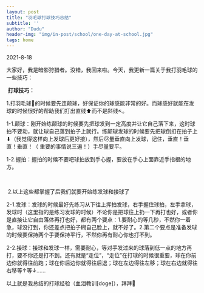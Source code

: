 ```yaml
---
layout: post
title: "羽毛球打球技巧总结"
subtitle: ''
author: "Dudu"
header-img: "img/in-post/school/one-day-at-school.jpg"
tags: home
---
```


2021-8-18

大家好，我是暗影狩猎者。没错，我回来啦。今天，我更新一篇关于我打羽毛球的一些技巧：



​																				**打球技巧：**



​		1.打羽毛球🏸的时候要先连颠球，好保证你的球感能非常的好。而球感好就能在发球的时候很好的帮助我们打出直线⬆︎而不是斜线↖︎。

​			1-1.颠球：刚开始练颠球的时候要先把球发到一定高度并让它自己落下来，这时球拍不要动，就让球自己落到拍子上就行。练颠球发球的时候要先把球倒扣在拍子上⬇︎（我觉得这样向上发球后更好接），然后尽量垂直向上发球，记住，垂直！垂直！垂直！（ 重要的事情说三遍！）手尽量要平。

​			1-2.握拍：握拍的时候不要吧球拍放到手心握，要放在手心上面靠近手指根的地方。

​		

​		2.以上这些都掌握了后我们就要开始练发球和接球了

​			2-1.发球：发球的时候最好先练习从下往上挥拍发球，右手握住球拍，左手拿球，发球时（这里指的是练习发球的时候）不论你是把球往上扔一下再打也好，或者你是直接让它自由落体再打也好，都有两个要点：1.要耐心的等几秒，不然你一着急，球没打到，你还差点把拍子糊自己脸上，就不好了。2.第二个要点是准备发球的时候要保持两个手要保持平行，不然你再有耐心你也打不到。

2-2.接球：接球和发球一样，需要耐心，等对手发过来的球落到低一点的地方再打，要不你还是打不到。还有就是“走位”，“走位”在打球的时候很重要，球在你前边你就得往前跑；球在你后边你就得往后退；球在左边得往左移；球在右边就得往右移等↑等↓......



以上就是我总结的打球经验（血泪教训[doge]），拜拜👋

